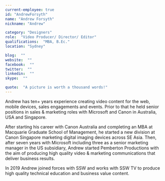 ```yaml
---
current-employee: true
id: "AndrewForsyth"
name: "Andrew Forsyth"
nickname: "Andrew"

category: "Designers"
role:  "Video Producer/ Director/ Editor"
qualifications:  "MBA, B.Ec."
location: "Sydney"

blog:  ""
website:  ""
facebook:  ""
twitter:  ""
linkedin:  ""
skype:  ""

quote:  "A picture is worth a thousand words!"
---
```


Andrew has ten+ years experience creating video content for the web, mobile devices, sales engagements and events. Prior to that he held senior positions in sales & marketing roles with Microsoft and Canon in Australia, USA and Singapore.   

After starting his career with Canon Australia and completing an MBA at Macquarie Graduate School of Management, he started a new division at Canon Singapore marketing digital imaging devices across SE Asia. Then, after seven years with Microsoft including three as a senior marketing manager in the US subsidiary, Andrew started Pemberton Productions with the aim of producing high quality video & marketing communications that deliver business results.  

In 2019 Andrew joined forces with SSW and works with SSW TV to produce high quality technical education and business value content.  